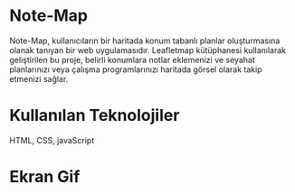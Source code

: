 # Note-Map

Note-Map, kullanıcıların bir haritada konum tabanlı planlar oluşturmasına olanak tanıyan bir web uygulamasıdır. Leafletmap kütüphanesi kullanılarak geliştirilen bu proje, belirli konumlara notlar eklemenizi ve seyahat planlarınızı veya çalışma programlarınızı haritada görsel olarak takip etmenizi sağlar.

# Kullanılan Teknolojiler

HTML, CSS, javaScript

# Ekran Gif
